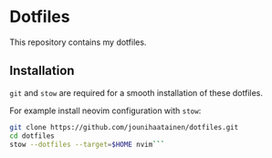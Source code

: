 # Dotfiles

This repository contains my dotfiles.

## Installation

`git` and `stow` are required for a smooth installation of these dotfiles.

For example install neovim configuration with `stow`:

```bash
git clone https://github.com/jounihaatainen/dotfiles.git
cd dotfiles
stow --dotfiles --target=$HOME nvim```
